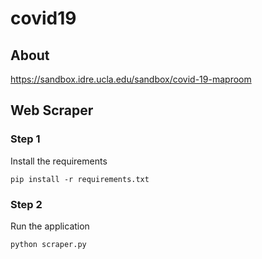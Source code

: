 # covid19

## About

https://sandbox.idre.ucla.edu/sandbox/covid-19-maproom


## Web Scraper
### Step 1
Install the requirements

`pip install -r requirements.txt`

### Step 2
Run the application

`python scraper.py`
